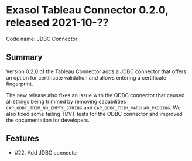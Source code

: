 # Exasol Tableau Connector 0.2.0, released 2021-10-??
 
Code name: JDBC Connector

## Summary

Version 0.2.0 of the Tableau Connector adds a JDBC connector that offers an option for certificate validation and allows entering a certificate fingerprint.

The new release also fixes an issue with the ODBC connector that caused all strings being trimmed by removing capabilities `CAP_ODBC_TRIM_NO_EMPTY_STRING` and `CAP_ODBC_TRIM_VARCHAR_PADDING`. We also fixed some failing TDVT tests for the ODBC connector and improved the documentation for developers.

## Features

* #22: Add JDBC connector
